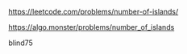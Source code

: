https://leetcode.com/problems/number-of-islands/

https://algo.monster/problems/number_of_islands

blind75

